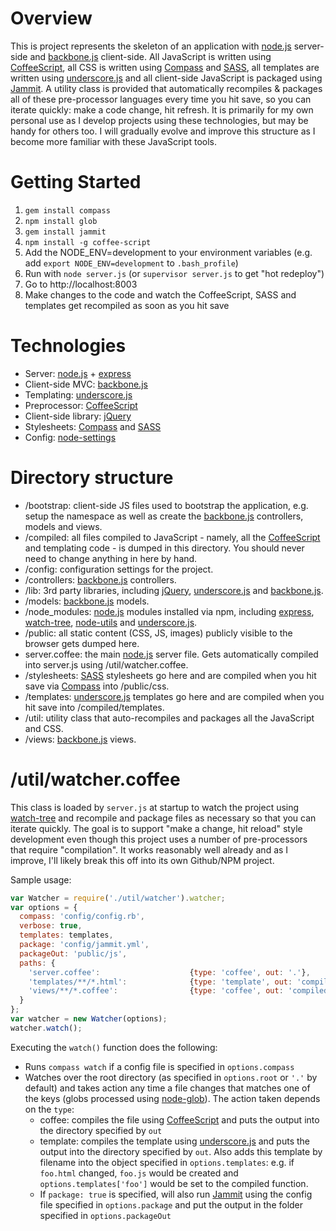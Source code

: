 # Overview

This is project represents the skeleton of an application with [node.js](http://nodejs.org/) server-side and [backbone.js](http://documentcloud.github.com/backbone/) client-side. All JavaScript is written using [CoffeeScript](http://jashkenas.github.com/coffee-script), all CSS is written using [Compass](http://compass-style.org/) and [SASS](http://sass-lang.com/), all templates are written using [underscore.js](http://documentcloud.github.com/underscore/) and all client-side JavaScript is packaged using [Jammit](http://documentcloud.github.com/jammit/). A utility class is provided that automatically recompiles & packages all of these pre-processor languages every time you hit save, so you can iterate quickly: make a code change, hit refresh. It is primarily for my own personal use as I develop projects using these technologies, but may be handy for others too. I will gradually evolve and improve this structure as I become more familiar with these JavaScript tools.

# Getting Started

	

1. `gem install compass`
1. `npm install glob`
1. `gem install jammit`
1. `npm install -g coffee-script`
1. Add the NODE_ENV=development to your environment variables (e.g. add `export NODE_ENV=development` to `.bash_profile`)
1. Run with `node server.js` (or `supervisor server.js` to get "hot redeploy")
1. Go to http://localhost:8003
1. Make changes to the code and watch the CoffeeScript, SASS and templates get recompiled as soon as you hit save

# Technologies

* Server: [node.js](http://nodejs.org/) + [express](http://expressjs.com/)
* Client-side MVC: [backbone.js](http://documentcloud.github.com/backbone/)
* Templating: [underscore.js](http://documentcloud.github.com/underscore/)
* Preprocessor: [CoffeeScript](http://jashkenas.github.com/coffee-script)
* Client-side library: [jQuery](http://jquery.com/)
* Stylesheets: [Compass](http://compass-style.org/) and [SASS](http://sass-lang.com/)
* Config: [node-settings](https://github.com/mgutz/node-settings)

# Directory structure

* /bootstrap: client-side JS files used to bootstrap the application, e.g. setup the namespace as well as create the [backbone.js](http://documentcloud.github.com/backbone/) controllers, models and views.
* /compiled: all files compiled to JavaScript - namely, all the [CoffeeScript](http://jashkenas.github.com/coffee-script) and templating code - is dumped in this directory. You should never need to change anything in here by hand.
* /config: configuration settings for the project. 
* /controllers: [backbone.js](http://documentcloud.github.com/backbone/) controllers.
* /lib: 3rd party libraries, including [jQuery](http://jquery.com/), [underscore.js](http://documentcloud.github.com/underscore/) and [backbone.js](http://documentcloud.github.com/backbone/).
* /models: [backbone.js](http://documentcloud.github.com/backbone/) models.
* /node_modules: [node.js](http://nodejs.org/) modules installed via npm, including [express](http://expressjs.com/), [watch-tree](https://github.com/tafa/node-watch-tree), [node-utils](https://github.com/mikeal/node-utils) and [underscore.js](http://documentcloud.github.com/underscore/).
* /public: all static content (CSS, JS, images) publicly visible to the browser gets dumped here. 
* server.coffee: the main [node.js](http://nodejs.org/) server file. Gets automatically compiled into server.js using /util/watcher.coffee.
* /stylesheets: [SASS](http://sass-lang.com/) stylesheets go here and are compiled when you hit save via [Compass](http://compass-style.org/) into /public/css.
* /templates: [underscore.js](http://documentcloud.github.com/underscore/) templates go here and are compiled when you hit save into /compiled/templates.
* /util: utility class that auto-recompiles and packages all the JavaScript and CSS.
* /views: [backbone.js](http://documentcloud.github.com/backbone/) views.

# /util/watcher.coffee

This class is loaded by `server.js` at startup to watch the project using [watch-tree](https://github.com/tafa/node-watch-tree) and recompile and package files as necessary so that you can iterate quickly. The goal is to support "make a change, hit reload" style development even though this project uses a number of pre-processors that require "compilation". It works reasonably well already and as I improve, I'll likely break this off into its own Github/NPM project.

Sample usage:

```javascript
var Watcher = require('./util/watcher').watcher;
var options = {
  compass: 'config/config.rb',
  verbose: true,
  templates: templates,
  package: 'config/jammit.yml',
  packageOut: 'public/js',
  paths: {
    'server.coffee':                    {type: 'coffee', out: '.'},
    'templates/**/*.html':              {type: 'template', out: 'compiled/templates', package: true},
    'views/**/*.coffee':                {type: 'coffee', out: 'compiled/views', package: true}     
  }
};
var watcher = new Watcher(options);
watcher.watch();
```

Executing the `watch()` function does the following:

* Runs `compass watch` if a config file is specified in `options.compass`
* Watches over the root directory (as specified in `options.root` or `'.'` by default) and takes action any time a file changes that matches one of the keys (globs processed using [node-glob](https://github.com/isaacs/node-glob)). The action taken depends on the `type`:
  * coffee: compiles the file using [CoffeeScript](http://jashkenas.github.com/coffee-script) and puts the output into the directory specified by `out`  
  * template: compiles the template using [underscore.js](http://documentcloud.github.com/underscore/) and puts the output into the directory specified by `out`. Also adds this template by filename into the object specified in `options.templates`: e.g. if `foo.html` changed, `foo.js` would be created and `options.templates['foo']` would be set to the compiled function.
  * If `package: true` is specified, will also run [Jammit](http://documentcloud.github.com/jammit/) using the config file specified in `options.package` and put the output in the folder specified in `options.packageOut`